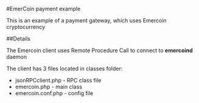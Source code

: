 #EmerCoin payment example

This is an example of a payment gateway, which uses Emercoin cryptocurrency

##Details

 The Emercoin client uses Remote Procedure Call to connect to **emercoind** daemon

 The client has 3 files located in classes folder: 
  * jsonRPCclient.php - RPC class file
  * emercoin.php - main class
  * emercoin.conf.php - config file